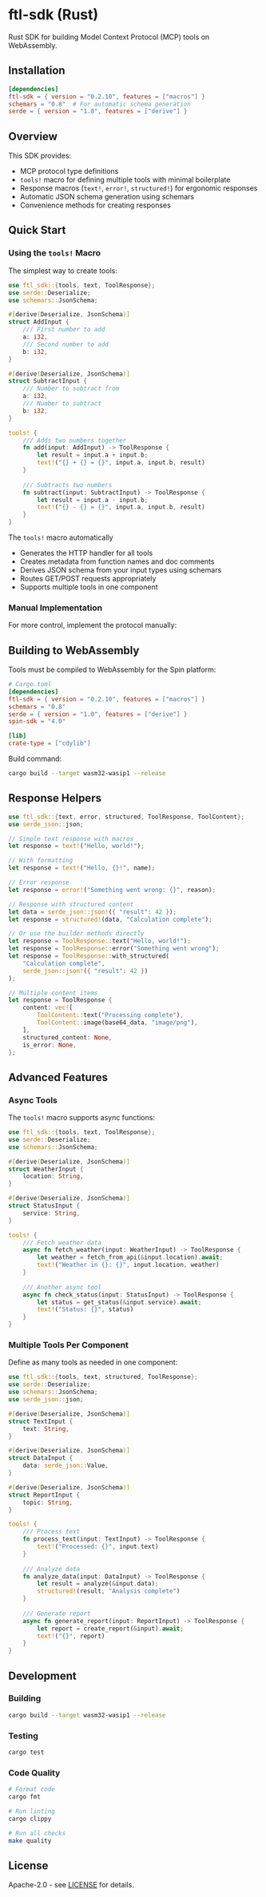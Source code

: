 # ftl-sdk (Rust)

Rust SDK for building Model Context Protocol (MCP) tools on WebAssembly.

## Installation

```toml
[dependencies]
ftl-sdk = { version = "0.2.10", features = ["macros"] }
schemars = "0.8"  # For automatic schema generation
serde = { version = "1.0", features = ["derive"] }
```

## Overview

This SDK provides:
- MCP protocol type definitions
- `tools!` macro for defining multiple tools with minimal boilerplate
- Response macros (`text!`, `error!`, `structured!`) for ergonomic responses
- Automatic JSON schema generation using schemars
- Convenience methods for creating responses

## Quick Start

### Using the `tools!` Macro

The simplest way to create tools:

```rust
use ftl_sdk::{tools, text, ToolResponse};
use serde::Deserialize;
use schemars::JsonSchema;

#[derive(Deserialize, JsonSchema)]
struct AddInput {
    /// First number to add
    a: i32,
    /// Second number to add
    b: i32,
}

#[derive(Deserialize, JsonSchema)]
struct SubtractInput {
    /// Number to subtract from
    a: i32,
    /// Number to subtract
    b: i32,
}

tools! {
    /// Adds two numbers together
    fn add(input: AddInput) -> ToolResponse {
        let result = input.a + input.b;
        text!("{} + {} = {}", input.a, input.b, result)
    }
    
    /// Subtracts two numbers
    fn subtract(input: SubtractInput) -> ToolResponse {
        let result = input.a - input.b;
        text!("{} - {} = {}", input.a, input.b, result)
    }
}
```

The `tools!` macro automatically
- Generates the HTTP handler for all tools
- Creates metadata from function names and doc comments
- Derives JSON schema from your input types using schemars
- Routes GET/POST requests appropriately
- Supports multiple tools in one component

### Manual Implementation

For more control, implement the protocol manually:

## Building to WebAssembly

Tools must be compiled to WebAssembly for the Spin platform:

```toml
# Cargo.toml
[dependencies]
ftl-sdk = { version = "0.2.10", features = ["macros"] }
schemars = "0.8"
serde = { version = "1.0", features = ["derive"] }
spin-sdk = "4.0"

[lib]
crate-type = ["cdylib"]
```

Build command:
```bash
cargo build --target wasm32-wasip1 --release
```

## Response Helpers

```rust
use ftl_sdk::{text, error, structured, ToolResponse, ToolContent};
use serde_json::json;

// Simple text response with macros
let response = text!("Hello, world!");

// With formatting
let response = text!("Hello, {}!", name);

// Error response
let response = error!("Something went wrong: {}", reason);

// Response with structured content
let data = serde_json::json!({ "result": 42 });
let response = structured!(data, "Calculation complete");

// Or use the builder methods directly
let response = ToolResponse::text("Hello, world!");
let response = ToolResponse::error("Something went wrong");
let response = ToolResponse::with_structured(
    "Calculation complete",
    serde_json::json!({ "result": 42 })
);

// Multiple content items
let response = ToolResponse {
    content: vec![
        ToolContent::text("Processing complete"),
        ToolContent::image(base64_data, "image/png"),
    ],
    structured_content: None,
    is_error: None,
};
```

## Advanced Features

### Async Tools

The `tools!` macro supports async functions:

```rust
use ftl_sdk::{tools, text, ToolResponse};
use serde::Deserialize;
use schemars::JsonSchema;

#[derive(Deserialize, JsonSchema)]
struct WeatherInput {
    location: String,
}

#[derive(Deserialize, JsonSchema)]
struct StatusInput {
    service: String,
}

tools! {
    /// Fetch weather data
    async fn fetch_weather(input: WeatherInput) -> ToolResponse {
        let weather = fetch_from_api(&input.location).await;
        text!("Weather in {}: {}", input.location, weather)
    }
    
    /// Another async tool
    async fn check_status(input: StatusInput) -> ToolResponse {
        let status = get_status(&input.service).await;
        text!("Status: {}", status)
    }
}
```

### Multiple Tools Per Component

Define as many tools as needed in one component:

```rust
use ftl_sdk::{tools, text, structured, ToolResponse};
use serde::Deserialize;
use schemars::JsonSchema;
use serde_json::json;

#[derive(Deserialize, JsonSchema)]
struct TextInput {
    text: String,
}

#[derive(Deserialize, JsonSchema)]
struct DataInput {
    data: serde_json::Value,
}

#[derive(Deserialize, JsonSchema)]
struct ReportInput {
    topic: String,
}

tools! {
    /// Process text
    fn process_text(input: TextInput) -> ToolResponse {
        text!("Processed: {}", input.text)
    }
    
    /// Analyze data
    fn analyze_data(input: DataInput) -> ToolResponse {
        let result = analyze(&input.data);
        structured!(result, "Analysis complete")
    }
    
    /// Generate report
    async fn generate_report(input: ReportInput) -> ToolResponse {
        let report = create_report(&input).await;
        text!("{}", report)
    }
}
```

## Development

### Building

```bash
cargo build --target wasm32-wasip1 --release
```

### Testing

```bash
cargo test
```

### Code Quality

```bash
# Format code
cargo fmt

# Run linting
cargo clippy

# Run all checks
make quality
```

## License

Apache-2.0 - see [LICENSE](../../LICENSE) for details.